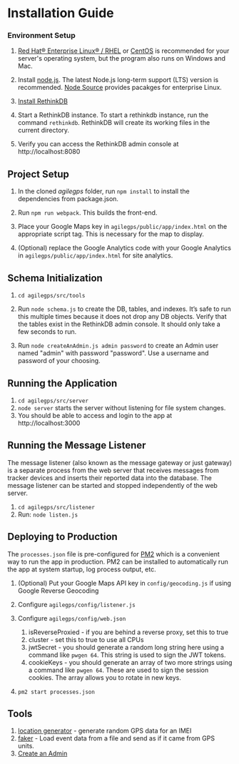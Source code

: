 
# Installation Guide

### Environment Setup
1. [Red Hat® Enterprise Linux® / RHEL](https://www.redhat.com/en/technologies/linux-platforms/enterprise-linux) or [CentOS](https://www.centos.org/) is recommended for your server's operating system, but the program also runs on Windows and Mac.

1. Install [node.js](https://nodejs.org/). The latest Node.js long-term support (LTS) version is recommended. [Node Source](https://github.com/nodesource/distributions/blob/master/README.md#rpm) provides pacakges for enterprise Linux. 

1. [Install RethinkDB](https://rethinkdb.com/docs/install/centos/)

1. Start a RethinkDB instance. To start a rethinkdb instance, run the command `rethinkdb`. RethinkDB will create its working files in the current directory.

1. Verify you can access the RethinkDB admin console at http://localhost:8080

## Project Setup

1. In the cloned *agilegps* folder, run ```npm install``` to install the dependencies from package.json.

1. Run ```npm run webpack```. This builds the front-end.

1. Place your Google Maps key in `agilegps/public/app/index.html` on the appropriate script tag. This is necessary for the map to display.

1. (Optional) replace the Google Analytics code with your Google Analytics in `agilegps/public/app/index.html` for site analytics.

## Schema Initialization

1. ```cd agilegps/src/tools```

1. Run ```node schema.js``` to create the DB, tables, and indexes. It’s safe to run this multiple times because it does not drop any DB objects. Verify that the tables exist in the RethinkDB admin console. It should only take a few seconds to run.

1. Run ```node createAnAdmin.js admin password``` to create an Admin user named "admin" with password "password". Use a username and password of your choosing.

## Running the Application

1. ```cd agilegps/src/server```
1. ```node server``` starts the server without listening for file system changes.
1. You should be able to access and login to the app at http://localhost:3000

## Running the Message Listener

The message listener (also known as the message gateway or just gateway) is a separate process from the web server that receives messages from tracker devices and inserts their reported data into the database. The message listener can be started and stopped independently of the web server.

1. ```cd agilegps/src/listener```
1. Run: ```node listen.js```

## Deploying to Production

The `processes.json` file is pre-configured for [PM2](http://pm2.keymetrics.io/) which is a convenient way to run the app in production. PM2 can be installed to automatically run the app at system startup, log process output, etc.

1. (Optional) Put your Google Maps API key in ```config/geocoding.js``` if using Google Reverse Geocoding

1. Configure `agilegps/config/listener.js`

1. Configure `agilegps/config/web.json`
   1. isReverseProxied - if you are behind a reverse proxy, set this to true
   1. cluster - set this to true to use all CPUs
   1. jwtSecret - you should generate a random long string here using a command like `pwgen 64`. This string is used to sign the JWT tokens.
   1. cookieKeys - you should generate an array of two more strings using a command like `pwgen 64`. These are used to sign the session cookies. The array allows you to rotate in new keys.

1. ```pm2 start processes.json```  

## Tools

1. [location generator](https://github.com/llambda/agilegps/blob/master/src/tools/locgenerator.js) - generate random GPS data for an IMEI
1. [faker](https://github.com/llambda/agilegps/blob/master/src/tools/faker.js) - Load event data from a file and send as if it came from GPS units.
1. [Create an Admin](https://github.com/llambda/agilegps/blob/master/src/tools/createAnAdmin.js)
